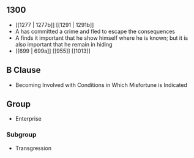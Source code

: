 ## 1300
- [[1277 | 1277b]] [[1291 | 1291b]] 
- A has committed a crime and fled to escape the consequences
- A finds it important that he show himself where he is known; but it is also important that he remain in hiding
- [[699 | 699a]] [[955]] [[1013]] 

## B Clause
- Becoming Involved with Conditions in Which Misfortune is Indicated

## Group
- Enterprise

### Subgroup
- Transgression

